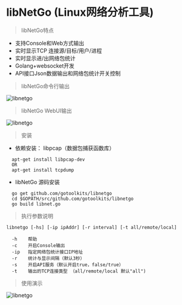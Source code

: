 # libNetGo (Linux网络分析工具)

> libNetGo特点

- 支持Console和Web方式输出
- 实时显示TCP 连接源/目标/用户/进程
- 实时显示进/出网络包统计
- Golang+websocket开发
- API接口Json数据输出和网络包统计开关控制

> libNetGo命令行输出

![libnetgo](https://github.com/gotoolkits/libnetgo/blob/master/pics/pic1.png)


> libNetGo WebUI输出

![libnetgo](https://github.com/gotoolkits/libnetgo/blob/master/pics/pic2.png)


> 安装

- 依赖安装：  libpcap（数据包捕获函数库）

```
  apt-get install libpcap-dev
  OR
  apt-get install tcpdump     
```


- libNetGo 源码安装

```
  go get github.com/gotoolkits/libnetgo 
  cd $GOPATH/src/github.com/gotoolkits/libnetgo
  go build libnet.go
```

>  执行参数说明

```
libnetgo [-hs] [-ip ipAddr] [-r interval] [-t all/remote/local]

  -h	帮助
  -c	开启Console输出
  -ip   指定网络包统计接口IP地址
  -r    统计与显示间隔（默认3秒）
  -s	开启API服务（默认开启true，false/true）
  -t    输出的TCP连接类型 （all/remote/local 默认"all")
```

>  使用演示

![libnetgo](https://github.com/gotoolkits/libnetgo/blob/master/pics/libnetgo_1.gif)

